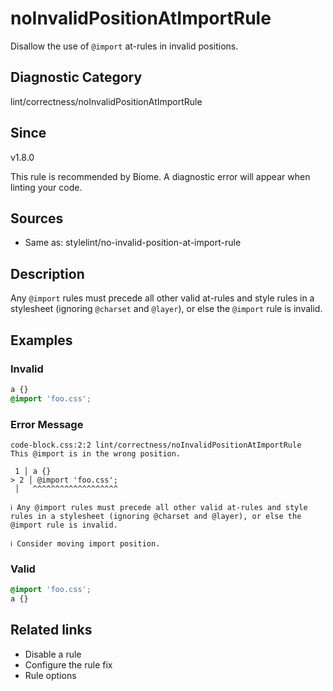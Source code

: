 # noInvalidPositionAtImportRule

Disallow the use of `@import` at-rules in invalid positions.

## Diagnostic Category
lint/correctness/noInvalidPositionAtImportRule

## Since
v1.8.0

This rule is recommended by Biome. A diagnostic error will appear when linting your code.

## Sources
- Same as: stylelint/no-invalid-position-at-import-rule

## Description
Any `@import` rules must precede all other valid at-rules and style rules in a stylesheet (ignoring `@charset` and `@layer`), or else the `@import` rule is invalid.

## Examples

### Invalid
```css
a {}
@import 'foo.css';
```

### Error Message
```
code-block.css:2:2 lint/correctness/noInvalidPositionAtImportRule 
This @import is in the wrong position.
 
 1 │ a {}
> 2 │ @import 'foo.css';
 │   ^^^^^^^^^^^^^^^^^^^
 
ℹ Any @import rules must precede all other valid at-rules and style rules in a stylesheet (ignoring @charset and @layer), or else the @import rule is invalid.
 
ℹ Consider moving import position.
```

### Valid
```css
@import 'foo.css';
a {}
```

## Related links
- Disable a rule
- Configure the rule fix
- Rule options